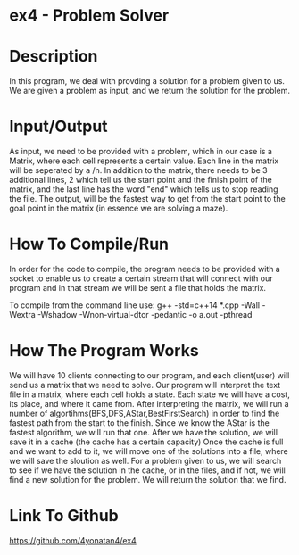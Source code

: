 # ex4 - Problem Solver

# Description

In this program, we deal with provding a solution for a problem given to us. We are given a problem as input, and we return the solution for the problem.

# Input/Output

As input, we need to be provided with a problem, which in our case is a Matrix, where each cell represents a certain value. Each line in the matrix will be seperated by a /n. In addition to the matrix, there needs to be 3 additional lines, 2 which tell us the start point and the finish point of the matrix, and the last line has the word "end" which tells us to stop reading the file. The output, will be the fastest way to get from the start point to the goal point in the matrix (in essence we are solving a maze). 



 # How To Compile/Run
 
In order for the code to compile, the program needs to be provided with a socket to enable us to create a certain stream that will connect with our program and in that stream we will be sent a file that holds the matrix. 

To compile from the command line use: 
g++ -std=c++14 *.cpp -Wall -Wextra -Wshadow -Wnon-virtual-dtor -pedantic -o a.out -pthread 

 

 # How The Program Works
 
 We will have 10 clients connecting to our program, and each client(user) will send us a matrix that we need to solve. Our program will interpret the text file in a matrix, where each cell holds a state. Each state we will have a cost, its place, and where it came from. After interpreting the matrix, we will run a number of algortihms(BFS,DFS,AStar,BestFirstSearch) in order to find the fastest path from the start to the finish. Since we know the AStar is the fastest algorithm, we will run that one. After we have the solution, we  will save it in a cache (the cache has a certain capacity)  Once the cache is full and we want to add to it, we will move one of the solutions into a file, where we will save the sloution as well. For a problem given to us, we will search to see if we have the solution in the cache, or in the files, and if not, we will find a new solution for the problem. We will return the solution that we find.
 
  # Link To Github
  
https://github.com/4yonatan4/ex4
